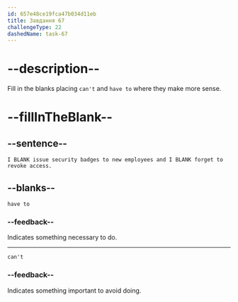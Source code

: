 ```yaml
---
id: 657e48ce19fca47b034d11eb
title: Завдання 67
challengeType: 22
dashedName: task-67
---
```


# --description--

Fill in the blanks placing `can't` and `have to` where they make more sense.

# --fillInTheBlank--

## --sentence--

`I BLANK issue security badges to new employees and I BLANK forget to revoke access.`

## --blanks--

`have to`

### --feedback--

Indicates something necessary to do.

---

`can't`

### --feedback--

Indicates something important to avoid doing.
